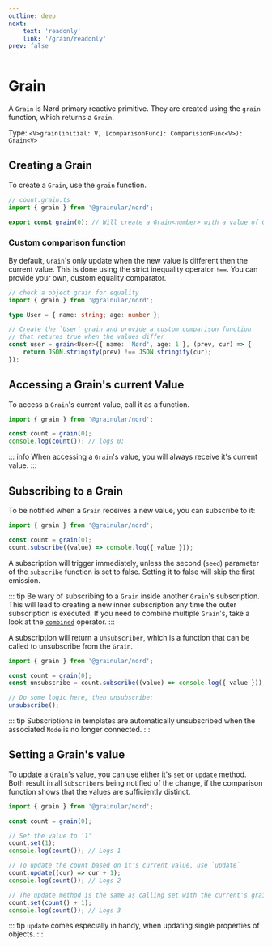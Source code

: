 ```yaml
---
outline: deep
next:
    text: 'readonly'
    link: '/grain/readonly'
prev: false
---
```


<!-- @format -->

# Grain

A `Grain` is Nørd primary reactive primitive. They are created using the `grain` function, which returns a `Grain`.

Type: `<V>grain(initial: V, [comparisonFunc]: ComparisionFunc<V>): Grain<V>`

## Creating a Grain

To create a `Grain`, use the `grain` function.

```ts
// count.grain.ts
import { grain } from '@grainular/nord';

export const grain(0); // Will create a Grain<number> with a value of 0.
```

### Custom comparison function

By default, `Grain`'s only update when the new value is different then the current value. This is done using the strict inequality operator `!==`. You can provide your own, custom equality comparator.

```ts
// check a object grain for equality
import { grain } from '@grainular/nord';

type User = { name: string; age: number };

// Create the `User` grain and provide a custom comparison function
// that returns true when the values differ
const user = grain<User>({ name: 'Nørd', age: 1 }, (prev, cur) => {
    return JSON.stringify(prev) !== JSON.stringify(cur);
});
```

## Accessing a Grain's current Value

To access a `Grain`'s current value, call it as a function.

```ts
import { grain } from '@grainular/nord';

const count = grain(0);
console.log(count()); // logs 0;
```

::: info
When accessing a `Grain`'s value, you will always receive it's current value.
:::

## Subscribing to a Grain

To be notified when a `Grain` receives a new value, you can subscribe to it:

```ts
import { grain } from '@grainular/nord';

const count = grain(0);
count.subscribe((value) => console.log({ value }));
```

A subscription will trigger immediately, unless the second (`seed`) parameter of the `subscribe` function is set to false. Setting it to false will skip the first emission.

::: tip
Be wary of subscribing to a `Grain` inside another `Grain`'s subscription. This will lead to creating a new inner subscription any time the outer subscription is executed. If you need to combine multiple `Grain`'s, take a look at the [`combined`](./combined.md) operator.
:::

A subscription will return a `Unsubscriber`, which is a function that can be called to unsubscribe from the `Grain`.

```ts
import { grain } from '@grainular/nord';

const count = grain(0);
const unsubscribe = count.subscribe((value) => console.log({ value }));

// Do some logic here, then unsubscribe:
unsubscribe();
```

::: tip
Subscriptions in templates are automatically unsubscribed when the associated `Node` is no longer connected.
:::

## Setting a Grain's value

To update a `Grain`'s value, you can use either it's `set` or `update` method. Both result in all `Subscribers` being notified of the change, if the comparison function shows that the values are sufficiently distinct.

```ts
import { grain } from '@grainular/nord';

const count = grain(0);

// Set the value to '1'
count.set(1);
console.log(count()); // Logs 1

// To update the count based on it's current value, use `update`
count.update((cur) => cur + 1);
console.log(count()); // Logs 2

// The update method is the same as calling set with the current's grain value
count.set(count() + 1);
console.log(count()); // Logs 3
```

::: tip
`update` comes especially in handy, when updating single properties of objects.
:::

<CodeLink name="grain.ts" link="https://github.com/IamSebastianDev/nord/blob/main/src/lib/grains/grain.ts"></CodeLink>
